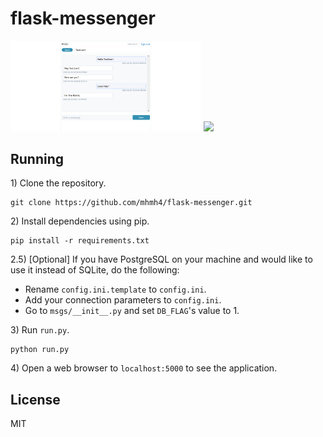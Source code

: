 # flask-messenger

<div>
  <img src="images/screenshot.png" width="60.5%">
  <img src="images/er.png" width="37%">
</div>

## Running

1\) Clone the repository.

```
git clone https://github.com/mhmh4/flask-messenger.git
```

2\) Install dependencies using pip.

```
pip install -r requirements.txt
```

2.5\) [Optional] If you have PostgreSQL on your machine and would like to use it instead of SQLite, do the following:
- Rename `config.ini.template` to `config.ini`.
- Add your connection parameters to `config.ini`.
- Go to `msgs/__init__.py` and set `DB_FLAG`'s value to 1.

3\) Run `run.py`.

```
python run.py
```

4\) Open a web browser to `localhost:5000` to see the application.

## License

MIT
